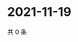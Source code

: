 # 2021-11-19

共 0 条

<!-- BEGIN WEIBO -->
<!-- 最后更新时间 Fri Nov 19 2021 04:07:51 GMT+0800 (China Standard Time) -->

<!-- END WEIBO -->
